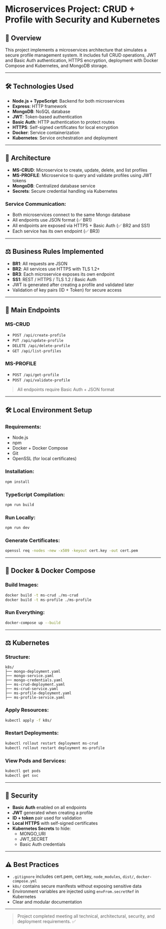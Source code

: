 # Microservices Project: CRUD + Profile with Security and Kubernetes

## 🔖 Overview

This project implements a microservices architecture that simulates a secure profile management system. It includes full CRUD operations, JWT and Basic Auth authentication, HTTPS encryption, deployment with Docker Compose and Kubernetes, and MongoDB storage.

---

## 🛠️ Technologies Used

- **Node.js + TypeScript**: Backend for both microservices
- **Express**: HTTP framework
- **MongoDB**: NoSQL database
- **JWT**: Token-based authentication
- **Basic Auth**: HTTP authentication to protect routes
- **HTTPS**: Self-signed certificates for local encryption
- **Docker**: Service containerization
- **Kubernetes**: Service orchestration and deployment

---

## 🧰 Architecture

- **MS-CRUD**: Microservice to create, update, delete, and list profiles
- **MS-PROFILE**: Microservice to query and validate profiles using JWT tokens
- **MongoDB**: Centralized database service
- **Secrets**: Secure credential handling via Kubernetes

### Service Communication:

- Both microservices connect to the same Mongo database
- All endpoints use JSON format (✅ BR1)
- All endpoints are exposed via HTTPS + Basic Auth (✅ BR2 and SS1)
- Each service has its own endpoint (✅ BR3)

---

## ⚖️ Business Rules Implemented

- **BR1**: All requests are JSON
- **BR2**: All services use HTTPS with TLS 1.2+
- **BR3**: Each microservice exposes its own endpoint
- **SS1**: REST / HTTPS / TLS 1.2 / Basic Auth
- JWT is generated after creating a profile and validated later
- Validation of key pairs (ID + Token) for secure access

---

## 👀 Main Endpoints

### MS-CRUD

- `POST /api/create-profile`
- `PUT /api/update-profile`
- `DELETE /api/delete-profile`
- `GET /api/list-profiles`

### MS-PROFILE

- `POST /api/get-profile`
- `POST /api/validate-profile`

> All endpoints require Basic Auth + JSON format

---

## 🛠️ Local Environment Setup

### Requirements:

- Node.js
- npm
- Docker + Docker Compose
- Git
- OpenSSL (for local certificates)

### Installation:

```bash
npm install
```

### TypeScript Compilation:

```bash
npm run build
```

### Run Locally:

```bash
npm run dev
```

### Generate Certificates:

```bash
openssl req -nodes -new -x509 -keyout cert.key -out cert.pem
```

---

## 📂 Docker & Docker Compose

### Build Images:

```bash
docker build -t ms-crud ./ms-crud
docker build -t ms-profile ./ms-profile
```

### Run Everything:

```bash
docker-compose up --build
```

---

## ⚖ Kubernetes

### Structure:

```
k8s/
├── mongo-deployment.yaml
├── mongo-service.yaml
├── mongo-credentials.yaml
├── ms-crud-deployment.yaml
├── ms-crud-service.yaml
├── ms-profile-deployment.yaml
├── ms-profile-service.yaml
```

### Apply Resources:

```bash
kubectl apply -f k8s/
```

### Restart Deployments:

```bash
kubectl rollout restart deployment ms-crud
kubectl rollout restart deployment ms-profile
```

### View Pods and Services:

```bash
kubectl get pods
kubectl get svc
```

---

## 🔐 Security

- **Basic Auth** enabled on all endpoints
- **JWT** generated when creating a profile
- **ID + token** pair used for validation
- **Local HTTPS** with self-signed certificates
- **Kubernetes Secrets** to hide:
  - MONGO_URI
  - JWT_SECRET
  - Basic Auth credentials

---

## ⚠️ Best Practices

- `.gitignore` includes cert.pem, cert.key, `node_modules`, `dist/`, `docker-compose.yml`
- `k8s/` contains secure manifests without exposing sensitive data
- Environment variables are injected using `envFrom.secretRef` in Kubernetes
- Clear and modular documentation

---


> Project completed meeting all technical, architectural, security, and deployment requirements. ✅

